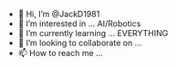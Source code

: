 - 👋 Hi, I’m @JackD1981
- 👀 I’m interested in ... AI/Robotics    
- 🌱 I’m currently learning ... EVERYTHING
- 💞️ I’m looking to collaborate on ...
- 📫 How to reach me ...

<!---
JackD1981/JackD1981 is a ✨ special ✨ repository because its `README.md` (this file) appears on your GitHub profile.
You can click the Preview link to take a look at your changes.
--->
